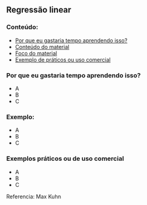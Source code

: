 ## Regressão linear

### Conteúdo:
  * [Por que eu gastaria tempo aprendendo isso?](#Por-que-eu-gastaria-tempo-aprendendo-isso?)
  * [Conteúdo do material](#Neste-material-você-vai-ver)
  * [Foco do material](#Foco)        
  * [Exemplo de práticos ou uso comercial](#Exemplos-práticos-ou-de-uso-comercial)

### Por que eu gastaria tempo aprendendo isso?
- A
- B
- C

### Exemplo: 
- A
- B
- C
### Exemplos práticos ou de uso comercial
- A
- B
- C


Referencia: Max Kuhn
